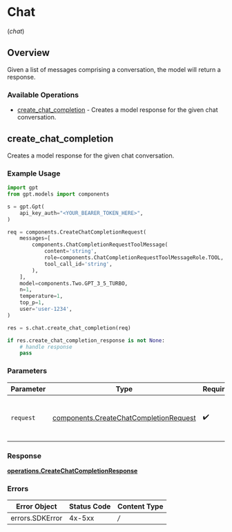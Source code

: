 # Chat
(*chat*)

## Overview

Given a list of messages comprising a conversation, the model will return a response.

### Available Operations

* [create_chat_completion](#create_chat_completion) - Creates a model response for the given chat conversation.

## create_chat_completion

Creates a model response for the given chat conversation.

### Example Usage

```python
import gpt
from gpt.models import components

s = gpt.Gpt(
    api_key_auth="<YOUR_BEARER_TOKEN_HERE>",
)

req = components.CreateChatCompletionRequest(
    messages=[
        components.ChatCompletionRequestToolMessage(
            content='string',
            role=components.ChatCompletionRequestToolMessageRole.TOOL,
            tool_call_id='string',
        ),
    ],
    model=components.Two.GPT_3_5_TURBO,
    n=1,
    temperature=1,
    top_p=1,
    user='user-1234',
)

res = s.chat.create_chat_completion(req)

if res.create_chat_completion_response is not None:
    # handle response
    pass
```

### Parameters

| Parameter                                                                                        | Type                                                                                             | Required                                                                                         | Description                                                                                      |
| ------------------------------------------------------------------------------------------------ | ------------------------------------------------------------------------------------------------ | ------------------------------------------------------------------------------------------------ | ------------------------------------------------------------------------------------------------ |
| `request`                                                                                        | [components.CreateChatCompletionRequest](../../models/components/createchatcompletionrequest.md) | :heavy_check_mark:                                                                               | The request object to use for the request.                                                       |


### Response

**[operations.CreateChatCompletionResponse](../../models/operations/createchatcompletionresponse.md)**
### Errors

| Error Object    | Status Code     | Content Type    |
| --------------- | --------------- | --------------- |
| errors.SDKError | 4x-5xx          | */*             |
